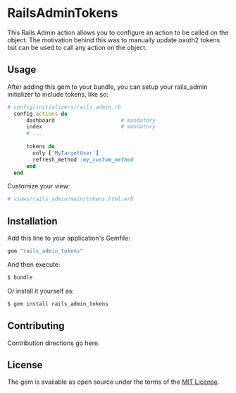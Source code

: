 # RailsAdminTokens
This Rails Admin action allows you to configure an action to be called on the object.
The motivation behind this was to manually update oauth2 tokens but can be used to call any action on the object.

## Usage
After adding this gem to your bundle, you can setup your rails_admin initializer to include tokens, like so:
```ruby
# config/initializers/rails_admin.rb
  config.actions do
      dashboard                     # mandatory
      index                         # mandatory
      # ...
    
      tokens do
        only ['MyTargetUser']
        refresh_method :my_custom_method
      end
  end
```
Customize your view:
````ruby
# views/rails_admin/main/tokens.html.erb
````

## Installation
Add this line to your application's Gemfile:

```ruby
gem "rails_admin_tokens"
```

And then execute:
```bash
$ bundle
```

Or install it yourself as:
```bash
$ gem install rails_admin_tokens
```

## Contributing
Contribution directions go here.

## License
The gem is available as open source under the terms of the [MIT License](https://opensource.org/licenses/MIT).
